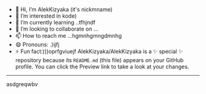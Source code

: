 - 👋 Hi, I’m AlekKizyaka (it's nickmname)
- 👀 I’m interested in kode)
- 🌱 I’m currently learning ..tfhjndf
- 💞️ I’m looking to collaborate on ...
- 📫 How to reach me ...hgmnhgmngdmnhg
- 😄 Pronouns: .)ijfj
- ⚡ Fun fact:)))oprfgviuejf
AlekKizyaka/AlekKizyaka is a ✨ special ✨ repository because its `README.md` (this file) appears on your GitHub profile.
You can click the Preview link to take a look at your changes.
---
asdgreqwbv
